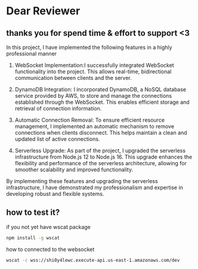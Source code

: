 # Dear Reviewer
## thanks you for spend time & effort to support <3
In this project, I have implemented the following features in a highly professional manner
1. WebSocket Implementation:I successfully integrated WebSocket functionality into the project. This allows real-time, bidirectional communication between clients and the server.

2. DynamoDB Integration: I incorporated DynamoDB, a NoSQL database service provided by AWS, to store and manage the connections established through the WebSocket. This enables efficient storage and retrieval of connection information.

3. Automatic Connection Removal: To ensure efficient resource management, I implemented an automatic mechanism to remove connections when clients disconnect. This helps maintain a clean and updated list of active connections.

4. Serverless Upgrade: As part of the project, I upgraded the serverless infrastructure from Node.js 12 to Node.js 16. This upgrade enhances the flexibility and performance of the serverless architecture, allowing for smoother scalability and improved functionality.

By implementing these features and upgrading the serverless infrastructure, I have demonstrated my professionalism and expertise in developing robust and flexible systems.

## how to test it?

if you not yet have wscat package
```sh
npm install -g wscat
```
how to connected to the websocket
```sh
wscat -c wss://shi0y4lewc.execute-api.us-east-1.amazonaws.com/dev
```


